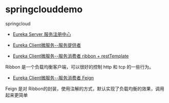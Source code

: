 # springclouddemo
 springcloud


- [Eureka Server 服务注册中心](\eureka-server\README.md)


- [Eureka Client微服务--服务提供者](\product-data-service\README.md)


- [Eureka Client微服务--服务消费者 ribbon + restTemplate](\product-view-service-ribbon)

Ribbon 是一个负载均衡客户端，可以很好的控制 http 和 tcp 的一些行为。

- [Eureka Client微服务--服务消费者 Feign]()

 Feign 是对 Ribbon的封装，使用注解的方式，默认实现了负载均衡的效果，调用起来更简单